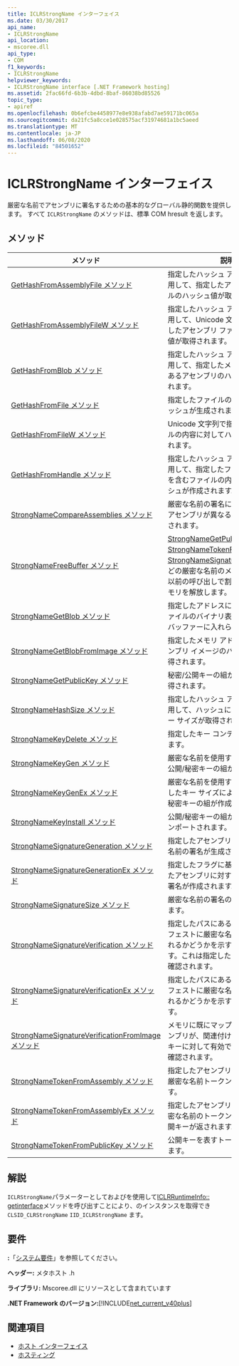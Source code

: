 ```yaml
---
title: ICLRStrongName インターフェイス
ms.date: 03/30/2017
api_name:
- ICLRStrongName
api_location:
- mscoree.dll
api_type:
- COM
f1_keywords:
- ICLRStrongName
helpviewer_keywords:
- ICLRStrongName interface [.NET Framework hosting]
ms.assetid: 2fac66fd-6b3b-4dbd-8baf-86038bd85526
topic_type:
- apiref
ms.openlocfilehash: 0b6efcbe4458977e8e938afabd7ae59171bc065a
ms.sourcegitcommit: da21fc5a8cce1e028575acf31974681a1bc5aeed
ms.translationtype: MT
ms.contentlocale: ja-JP
ms.lasthandoff: 06/08/2020
ms.locfileid: "84501652"
---
```

# <a name="iclrstrongname-interface"></a>ICLRStrongName インターフェイス
厳密な名前でアセンブリに署名するための基本的なグローバル静的関数を提供します。 すべて `ICLRStrongName` のメソッドは、標準 COM hresult を返します。  
  
## <a name="methods"></a>メソッド  
  
|メソッド|説明|  
|------------|-----------------|  
|[GetHashFromAssemblyFile メソッド](iclrstrongname-gethashfromassemblyfile-method.md)|指定したハッシュ アルゴリズムを使用して、指定したアセンブリ ファイルのハッシュ値が取得されます。|  
|[GetHashFromAssemblyFileW メソッド](iclrstrongname-gethashfromassemblyfilew-method.md)|指定したハッシュ アルゴリズムを使用して、Unicode 文字列として指定したアセンブリ ファイルのハッシュ値が取得されます。|  
|[GetHashFromBlob メソッド](iclrstrongname-gethashfromblob-method.md)|指定したハッシュ アルゴリズムを使用して、指定したメモリ アドレスにあるアセンブリのハッシュが取得されます。|  
|[GetHashFromFile メソッド](iclrstrongname-gethashfromfile-method.md)|指定したファイルの内容に対してハッシュが生成されます。|  
|[GetHashFromFileW メソッド](iclrstrongname-gethashfromfilew-method.md)|Unicode 文字列で指定されたファイルの内容に対してハッシュが作成されます。|  
|[GetHashFromHandle メソッド](iclrstrongname-gethashfromhandle-method.md)|指定したハッシュ アルゴリズムを使用して、指定したファイル ハンドルを含むファイルの内容に対してハッシュが作成されます。|  
|[StrongNameCompareAssemblies メソッド](iclrstrongname-strongnamecompareassemblies-method.md)|厳密な名前の署名に基づいて 2 つのアセンブリが異なるかどうかが判定されます。|  
|[StrongNameFreeBuffer メソッド](iclrstrongname-strongnamefreebuffer-method.md)|[StrongNameGetPublicKey](iclrstrongname-strongnamegetpublickey-method.md)、 [StrongNameTokenFromPublicKey](iclrstrongname-strongnametokenfrompublickey-method.md)、 [StrongNameSignatureGeneration](iclrstrongname-strongnamesignaturegeneration-method.md)などの厳密な名前のメソッドに対する以前の呼び出しで割り当てられたメモリを解放します。|  
|[StrongNameGetBlob メソッド](iclrstrongname-strongnamegetblob-method.md)|指定したアドレスにある実行可能ファイルのバイナリ表現が、指定したバッファーに入れられます。|  
|[StrongNameGetBlobFromImage メソッド](iclrstrongname-strongnamegetblobfromimage-method.md)|指定したメモリ アドレスにあるアセンブリ イメージのバイナリ表現が取得されます。|  
|[StrongNameGetPublicKey メソッド](iclrstrongname-strongnamegetpublickey-method.md)|秘密/公開キーの組から公開キーが取得されます。|  
|[StrongNameHashSize メソッド](iclrstrongname-strongnamehashsize-method.md)|指定したハッシュ アルゴリズムを使用して、ハッシュに必須のバッファー サイズが取得されます。|  
|[StrongNameKeyDelete メソッド](iclrstrongname-strongnamekeydelete-method.md)|指定したキー コンテナーが削除されます。|  
|[StrongNameKeyGen メソッド](iclrstrongname-strongnamekeygen-method.md)|厳密な名前を使用するために新しい公開/秘密キーの組が作成されます。|  
|[StrongNameKeyGenEx メソッド](iclrstrongname-strongnamekeygenex-method.md)|厳密な名前を使用するために、指定したキー サイズによって新しい公開/秘密キーの組が作成されます。|  
|[StrongNameKeyInstall メソッド](iclrstrongname-strongnamekeyinstall-method.md)|公開/秘密キーの組がコンテナーにインポートされます。|  
|[StrongNameSignatureGeneration メソッド](iclrstrongname-strongnamesignaturegeneration-method.md)|指定したアセンブリに対して厳密な名前の署名が生成されます。|  
|[StrongNameSignatureGenerationEx メソッド](iclrstrongname-strongnamesignaturegenerationex-method.md)|指定したフラグに基づいて、指定したアセンブリに対する厳密な名前の署名が作成されます。|  
|[StrongNameSignatureSize メソッド](iclrstrongname-strongnamesignaturesize-method.md)|厳密な名前の署名のサイズが返されます。|  
|[StrongNameSignatureVerification メソッド](iclrstrongname-strongnamesignatureverification-method.md)|指定したパスにあるアセンブリ マニフェストに厳密な名前の署名が含まれるかどうかを示す値が取得されます。これは指定したフラグに従って確認されます。|  
|[StrongNameSignatureVerificationEx メソッド](iclrstrongname-strongnamesignatureverificationex-method.md)|指定したパスにあるアセンブリ マニフェストに厳密な名前の署名が含まれるかどうかを示す値が取得されます。|  
|[StrongNameSignatureVerificationFromImage メソッド](iclrstrongname-strongnamesignatureverificationfromimage-method.md)|メモリに既にマップされているアセンブリが、関連付けられている公開キーに対して有効であるかどうかが確認されます。|  
|[StrongNameTokenFromAssembly メソッド](iclrstrongname-strongnametokenfromassembly-method.md)|指定したアセンブリ ファイルから、厳密な名前トークンが作成されます。|  
|[StrongNameTokenFromAssemblyEx メソッド](iclrstrongname-strongnametokenfromassemblyex-method.md)|指定したアセンブリ ファイルから厳密な名前のトークンが作成され、公開キーが返されます。|  
|[StrongNameTokenFromPublicKey メソッド](iclrstrongname-strongnametokenfrompublickey-method.md)|公開キーを表すトークンが取得されます。|  
  
## <a name="remarks"></a>解説  
 `ICLRStrongName`パラメーターとしておよびを使用して[ICLRRuntimeInfo:: getinterface](iclrruntimeinfo-getinterface-method.md)メソッドを呼び出すことにより、のインスタンスを取得でき `CLSID_CLRStrongName` `IID_ICLRStrongName` ます。  
  
## <a name="requirements"></a>要件  
 **:**「[システム要件](../../get-started/system-requirements.md)」を参照してください。  
  
 **ヘッダー:** メタホスト .h  
  
 **ライブラリ:** Mscoree.dll にリソースとして含まれています  
  
 **.NET Framework のバージョン:**[!INCLUDE[net_current_v40plus](../../../../includes/net-current-v40plus-md.md)]  
  
## <a name="see-also"></a>関連項目

- [ホスト インターフェイス](hosting-interfaces.md)
- [ホスティング](index.md)
